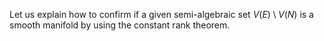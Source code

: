 Let us explain how to confirm if a given semi-algebraic set $V \left( E \right) \setminus V \left( N \right)$ is a smooth manifold by using the constant rank theorem. 
